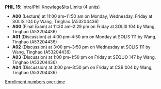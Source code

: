 **PHIL 15**: Intro/Phil:Knowlege&Its Limits (4 units)

- **A00** (Lecture) at 11:00 am–11:50 am on Monday, Wednesday, Friday at SOLIS 104 by Wang, Tinghao (A53204436)
- **A00** (Final Exam) at 11:30 am–2:29 pm on Friday at SOLIS 104 by Wang, Tinghao (A53204436)
- **A01** (Discussion) at 4:00 pm–4:50 pm on Monday at SOLIS 111 by Wang, Tinghao (A53204436)
- **A02** (Discussion) at 3:00 pm–3:50 pm on Wednesday at SOLIS 111 by Wang, Tinghao (A53204436)
- **A03** (Discussion) at 1:00 pm–1:50 pm on Friday at SEQUO 147 by Wang, Tinghao (A53204436)
- **A04** (Discussion) at 3:00 pm–3:50 pm on Friday at CSB 004 by Wang, Tinghao (A53204436)

[Enrollment numbers over time](./PHIL15.tsv)
